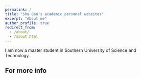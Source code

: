 ```yaml
---
permalink: /
title: "Shu Ban's academic personal websites"
excerpt: "About me"
author_profile: true
redirect_from: 
  - /about/
  - /about.html
---
```


I am now a master student in Southern University of Science and Technology. 

For more info
------
